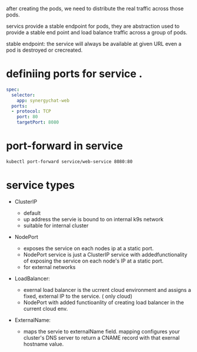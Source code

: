 after creating the pods, we need to distribute the real traffic across those pods. 

servics provide a stable endpoint for pods, they are abstraction used to provide a stable end point and load balance traffic across a group of pods. 

stable endpoint: the service will always be available at given URL even a pod is destroyed or crecreated.


# definiing ports for service . 

```yaml
spec:
  selector:
    app: synergychat-web 
  ports:
  - protocol: TCP
    port: 80
    targetPort: 8080
```

# port-forward in service 

```bash
kubectl port-forward service/web-service 8080:80
```
# service types
- ClusterIP
  - default
  - up address the servie is bound to on internal k9s network
  - suitable for internal cluster 
- NodePort
  - exposes the service on each nodes ip at a static port.
  - NodePort service is just a ClusterIP service with addedfunctionality of exposing the service on each node's IP at a static port. 
  - for external networks 
- LoadBalancer:
  - exernal load balancer is the ucrrent cloud environment and assigns a fixed, external IP to the service. ( only cloud)
  - NodePort with added functioanlity of creating load balancer in the current cloud env. 

- ExternalName: 
  - maps the servie to externalName field. mapping configures your cluster's DNS server to return a CNAME record with that exernal hostname value. 
